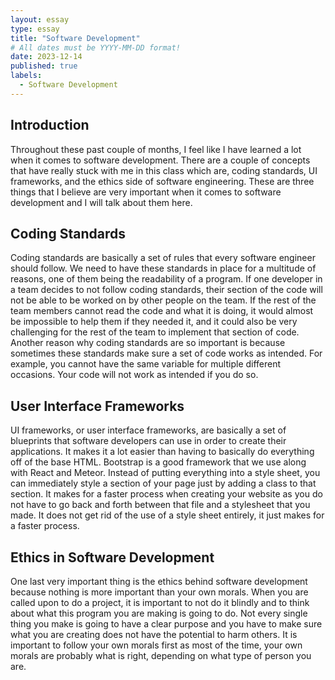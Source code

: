 ```yaml
---
layout: essay
type: essay
title: "Software Development"
# All dates must be YYYY-MM-DD format!
date: 2023-12-14
published: true
labels:
  - Software Development
---
```


## Introduction

Throughout these past couple of months, I feel like I have learned a lot when it comes to software development. There are a couple of concepts that have really stuck with me in this class which are, coding standards, UI frameworks, and the ethics side of software engineering. These are three things that I believe are very important when it comes to software development and I will talk about them here.

## Coding Standards

Coding standards are basically a set of rules that every software engineer should follow. We need to have these standards in place for a multitude of reasons, one of them being the readability of a program. If one developer in a team decides to not follow coding standards, their section of the code will not be able to be worked on by other people on the team. If the rest of the team members cannot read the code and what it is doing, it would almost be impossible to help them if they needed it, and it could also be very challenging for the rest of the team to implement that section of code. Another reason why coding standards are so important is because sometimes these standards make sure a set of code works as intended. For example, you cannot have the same variable for multiple different occasions. Your code will not work as intended if you do so. 

## User Interface Frameworks

UI frameworks, or user interface frameworks, are basically a set of blueprints that software developers can use in order to create their applications. It makes it a lot easier than having to basically do everything off of the base HTML. Bootstrap is a good framework that we use along with React and Meteor. Instead of putting everything into a style sheet, you can immediately style a section of your page just by adding a class to that section. It makes for a faster process when creating your website as you do not have to go back and forth between that file and a stylesheet that you made. It does not get rid of the use of a style sheet entirely, it just makes for a faster process.

## Ethics in Software Development

One last very important thing is the ethics behind software development because nothing is more important than your own morals. When you are called upon to do a project, it is important to not do it blindly and to think about what this program you are making is going to do. Not every single thing you make is going to have a clear purpose and you have to make sure what you are creating does not have the potential to harm others. It is important to follow your own morals first as most of the time, your own morals are probably what is right, depending on what type of person you are. 
